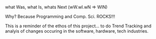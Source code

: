 what Was, what Is, whats Next (wW.wI.wN => WIN)


Why? Because Programming and Comp. Sci. ROCKS!!! 

This is a reminder of the ethos of this project... to do Trend Tracking and analyis of changes occuring in the software, hardware, tech industries. 